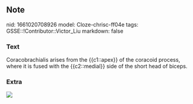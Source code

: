 ## Note
nid: 1661020708926
model: Cloze-chrisc-ff04e
tags: GSSE::!Contributor::Victor_Liu
markdown: false

### Text
Coracobrachialis arises from the {{c1::apex}} of the coracoid process, where it is fused with the {{c2::medial}} side of the short head of biceps.

### Extra
<img src="paste-940940f4146311bc014cd2618f3f3c55958ec64f.jpg">
